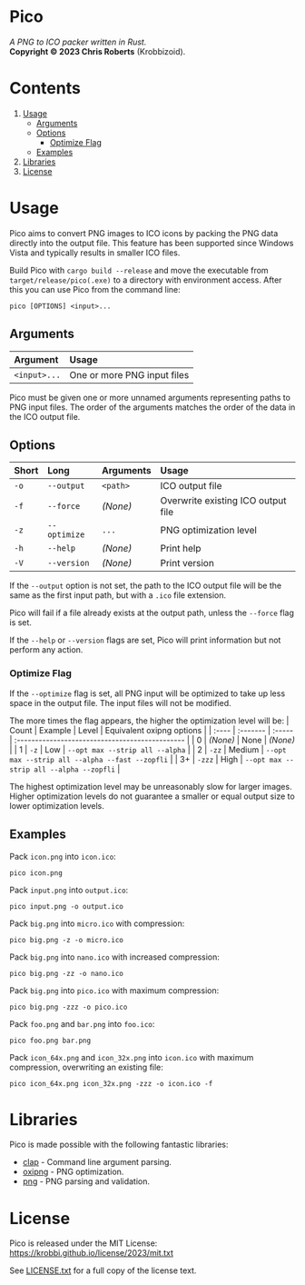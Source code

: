 # Pico
_A PNG to ICO packer written in Rust._  
__Copyright &copy; 2023 Chris Roberts__ (Krobbizoid).

# Contents
1. [Usage](#usage)
   * [Arguments](#arguments)
   * [Options](#options)
      * [Optimize Flag](#optimize-flag)
   * [Examples](#examples)
2. [Libraries](#libraries)
3. [License](#license)

# Usage
Pico aims to convert PNG images to ICO icons by packing the PNG data directly
into the output file. This feature has been supported since Windows Vista and
typically results in smaller ICO files.

Build Pico with `cargo build --release` and move the executable from
`target/release/pico(.exe)` to a directory with environment access. After this
you can use Pico from the command line:
```shell
pico [OPTIONS] <input>...
```

## Arguments
| Argument     | Usage                       |
| :----------- | :-------------------------- |
| `<input>...` | One or more PNG input files |

Pico must be given one or more unnamed arguments representing paths to PNG
input files. The order of the arguments matches the order of the data in the
ICO output file.

## Options
| Short | Long         | Arguments | Usage                              |
| :---- | :----------- | :-------- | :--------------------------------- |
| `-o`  | `--output`   | `<path>`  | ICO output file                    |
| `-f`  | `--force`    | _(None)_  | Overwrite existing ICO output file |
| `-z`  | `--optimize` | `...`     | PNG optimization level             |
| `-h`  | `--help`     | _(None)_  | Print help                         |
| `-V`  | `--version`  | _(None)_  | Print version                      |

If the `--output` option is not set, the path to the ICO output file will be
the same as the first input path, but with a `.ico` file extension.

Pico will fail if a file already exists at the output path, unless the
`--force` flag is set.

If the `--help` or `--version` flags are set, Pico will print information but
not perform any action.

### Optimize Flag
If the `--optimize` flag is set, all PNG input will be optimized to take up
less space in the output file. The input files will not be modified.

The more times the flag appears, the higher the optimization level will be:
| Count | Example  | Level  | Equivalent oxipng options                       |
| :---- | :------- | :----- | :---------------------------------------------- |
| 0     | _(None)_ | None   | _(None)_                                        |
| 1     | `-z`     | Low    | `--opt max --strip all --alpha`                 |
| 2     | `-zz`    | Medium | `--opt max --strip all --alpha --fast --zopfli` |
| 3+    | `-zzz`   | High   | `--opt max --strip all --alpha --zopfli`        |

The highest optimization level may be unreasonably slow for larger images.
Higher optimization levels do not guarantee a smaller or equal output size to
lower optimization levels.

## Examples
Pack `icon.png` into `icon.ico`:
```shell
pico icon.png
```

Pack `input.png` into `output.ico`:
```shell
pico input.png -o output.ico
```

Pack `big.png` into `micro.ico` with compression:
```shell
pico big.png -z -o micro.ico
```

Pack `big.png` into `nano.ico` with increased compression:
```shell
pico big.png -zz -o nano.ico
```

Pack `big.png` into `pico.ico` with maximum compression:
```shell
pico big.png -zzz -o pico.ico
```

Pack `foo.png` and `bar.png` into `foo.ico`:
```shell
pico foo.png bar.png
```

Pack `icon_64x.png` and `icon_32x.png` into `icon.ico` with maximum
compression, overwriting an existing file:
```shell
pico icon_64x.png icon_32x.png -zzz -o icon.ico -f
```

# Libraries
Pico is made possible with the following fantastic libraries:
* [clap](https://crates.io/crates/clap) - Command line argument parsing.
* [oxipng](https://crates.io/crates/oxipng) - PNG optimization.
* [png](https://crates.io/crates/png) - PNG parsing and validation.

# License
Pico is released under the MIT License:  
https://krobbi.github.io/license/2023/mit.txt

See [LICENSE.txt](./LICENSE.txt) for a full copy of the license text.
